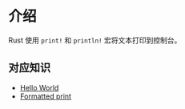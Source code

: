 # 介绍

Rust 使用 `print!` 和 `println!` 宏将文本打印到控制台。

## 对应知识

- [Hello World](https://doc.rust-lang.org/rust-by-example/hello.html)
- [Formatted print](https://doc.rust-lang.org/rust-by-example/hello/print.html)

